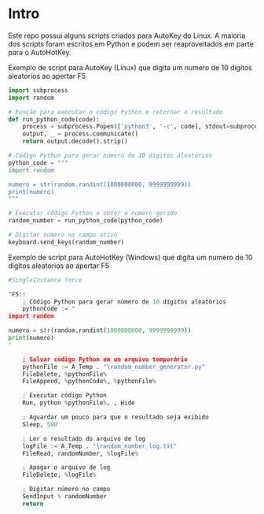 # Intro

Este repo possui alguns scripts criados para AutoKey do Linux. A maioria dos scripts foram escritos em Python e podem ser reaproveitados em parte para o AutoHotKey.

Exemplo de script para AutoKey (Linux) que digita um numero de 10 digitos aleatorios ao apertar <ctrl> F5

```python
import subprocess
import random

# Função para executar o código Python e retornar o resultado
def run_python_code(code):
    process = subprocess.Popen(['python3', '-c', code], stdout=subprocess.PIPE)
    output, _ = process.communicate()
    return output.decode().strip()

# Código Python para gerar número de 10 dígitos aleatórios
python_code = """
import random

numero = str(random.randint(1000000000, 9999999999))
print(numero)
"""

# Executar código Python e obter o número gerado
random_number = run_python_code(python_code)

# Digitar número no campo ativo
keyboard.send_keys(random_number)

```


Exemplo de script para AutoHotKey (Windows) que digita um numero de 10 digitos aleatorios ao apertar <ctrl> F5

```python
#SingleInstance force

^F5::
    ; Código Python para gerar número de 10 dígitos aleatórios
    pythonCode := "
import random

numero = str(random.randint(1000000000, 9999999999))
print(numero)
"

    ; Salvar código Python em um arquivo temporário
    pythonFile := A_Temp . "\random_number_generator.py"
    FileDelete, %pythonFile%
    FileAppend, %pythonCode%, %pythonFile%

    ; Executar código Python
    Run, python %pythonFile%, , Hide

    ; Aguardar um pouco para que o resultado seja exibido
    Sleep, 500

    ; Ler o resultado do arquivo de log
    logFile := A_Temp . "\random_number_log.txt"
    FileRead, randomNumber, %logFile%

    ; Apagar o arquivo de log
    FileDelete, %logFile%

    ; Digitar número no campo
    SendInput % randomNumber
    return

```
